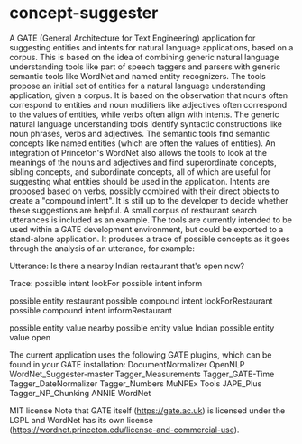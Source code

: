 # concept-suggester
A GATE (General Architecture for Text Engineering) application for suggesting entities and intents for natural language applications, based on a corpus.
This is based on the idea of combining generic natural language understanding tools like part of speech taggers and parsers with generic semantic tools like WordNet and named entity recognizers. The tools propose an initial set of entities for a natural language understanding application, given a corpus. It is based on the observation that nouns often correspond to entities and noun modifiers like adjectives often correspond to the values of entities, while verbs often align with intents.
The generic natural language understanding tools identify syntactic constructions like noun phrases, verbs and adjectives. The semantic tools find semantic concepts like named entities (which are often the values of entities). An integration of Princeton's WordNet also allows the tools to look at the meanings of the nouns and adjectives and find superordinate concepts, sibling concepts, and subordinate concepts, all of which are useful for suggesting what entities should be used in the application.
Intents are proposed based on verbs, possibly combined with their direct objects to create a "compound intent".
It is still up to the developer to decide whether these suggestions are helpful.
A small corpus of restaurant search utterances is included as an example.
The tools are currently intended to be used within a GATE development environment, but could be exported to a stand-alone application.
It produces a trace of possible concepts as it goes through the analysis of an utterance, for example:

Utterance:
Is there a nearby Indian restaurant that's open now?

Trace:
possible intent lookFor
possible intent inform

possible entity restaurant
possible compound intent lookForRestaurant
possible compound intent informRestaurant

possible entity value nearby
possible entity value Indian
possible entity value open

The current application uses the following GATE plugins, which can be found in your GATE installation:
 DocumentNormalizer
 OpenNLP
 WordNet_Suggester-master
 Tagger_Measurements
 Tagger_GATE-Time
 Tagger_DateNormalizer
 Tagger_Numbers
 MuNPEx
 Tools
 JAPE_Plus
 Tagger_NP_Chunking
 ANNIE
 WordNet
 
MIT license
Note that GATE itself (https://gate.ac.uk) is licensed under the LGPL and WordNet has its own license (https://wordnet.princeton.edu/license-and-commercial-use). 
